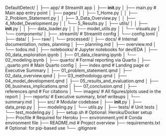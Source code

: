 DefaultDetect/
│
├── app/                        # Streamlit app
│   ├── __init__.py
│   ├── main.py              # Main app entry point
│   ├── pages/
│   │   ├── 1_Home.py
│   │   ├── 2_Problem_Statement.py
│   │   ├── 3_Data_Overview.py
│   │   ├── 4_Model_Development.py
│   │   └── 5_Results.py
│   ├── utils/
│   │   ├── __init__.py
│   │   ├── data_loader.py
│   │   ├── model_utils.py
│   │   └── visuals.py
│   └── components/
│
├── .streamlit/                # Streamlit config
│   └── config.toml
│
├── data/
│   ├── raw/
│   └── processed/
│
├── docs/                      # Internal documentation, notes, planning
│   ├── planning.md
│   ├── overview.md
│   └── todos.md
│
├── notebooks/                 # Jupyter notebooks for dev/EDA
│   ├── 00_data_exploration.ipynb
│   ├── 01_data_cleaning.ipynb
│   └── 02_modeling.ipynb
│
├── quarto/                    # Formal reporting via Quarto
│   ├── _quarto.yml                 # Main Quarto config
│   ├── index.qmd                   # Landing page or Executive Summary
│   ├── 01_problem_statement.qmd
│   ├── 02_data_overview.qmd
│   ├── 03_methodology.qmd
│   ├── 04_model_development.qmd
│   ├── 05_results_and_evaluation.qmd
│   ├── 06_business_implications.qmd
│   ├── 07_conclusion.qmd
│   ├── references.qmd              # For citations
│   └── images/                     # All figures/plots used in the report
│
├── reports/                   # Executive summary, brief writeups
│   └── summary.md
│
├── src/                       # Modular codebase
│   ├── __init__.py
│   ├── data_prep.py
│   ├── modeling.py
│   └── utils.py
│
├── tests/                     # Unit tests
│   └── test_modeling.py
│
├── setup.sh                 # Optional: Heroku/Docker setup
├── Procfile                 # Required for Heroku
├── environment.yml            # Conda environment file
├── README.md                  # Project overview
├── requirements.txt           # Optional: for pip-based use
└── .gitignore

